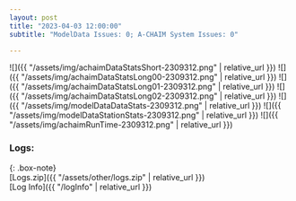 ```yaml
---
layout: post
title: "2023-04-03 12:00:00"
subtitle: "ModelData Issues: 0; A-CHAIM System Issues: 0"

---
```


![]({{ "/assets/img/achaimDataStatsShort-2309312.png" | relative_url }})
![]({{ "/assets/img/achaimDataStatsLong00-2309312.png" | relative_url }})
![]({{ "/assets/img/achaimDataStatsLong01-2309312.png" | relative_url }})
![]({{ "/assets/img/achaimDataStatsLong02-2309312.png" | relative_url }})
![]({{ "/assets/img/modelDataDataStats-2309312.png" | relative_url }})
![]({{ "/assets/img/modelDataStationStats-2309312.png" | relative_url }})
![]({{ "/assets/img/achaimRunTime-2309312.png" | relative_url }})





### Logs:  
  
{: .box-note}  
[Logs.zip]({{ "/assets/other/logs.zip" | relative_url }})  
[Log Info]({{ "/logInfo" | relative_url }})  
